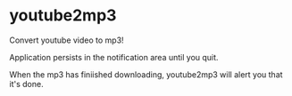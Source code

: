 # youtube2mp3

Convert youtube video to mp3!

Application persists in the notification area until you quit.

When the mp3 has finiished downloading, youtube2mp3 will alert you that it's done.